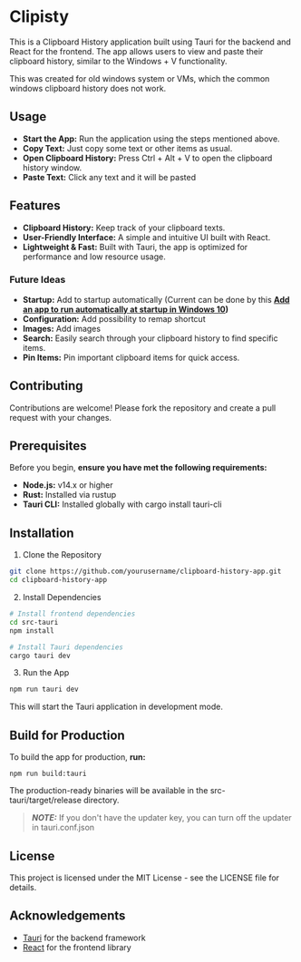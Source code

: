 # Clipisty
This is a Clipboard History application built using Tauri for the backend and React for the frontend. The app allows users to view and paste their clipboard history, similar to the Windows + V functionality.

This was created for old windows system or VMs, which the common windows clipboard history does not work. 


## Usage
- **Start the App:** Run the application using the steps mentioned above.
- **Copy Text:** Just copy some text or other items as usual.
- **Open Clipboard History:** Press Ctrl + Alt + V to open the clipboard history window.
- **Paste Text:** Click any text and it will be pasted

## Features
- **Clipboard History:** Keep track of your clipboard texts.
- **User-Friendly Interface:** A simple and intuitive UI built with React.
- **Lightweight & Fast:** Built with Tauri, the app is optimized for performance and low resource usage.

### Future Ideas
- **Startup:** Add to startup automatically (Current can be done by this **[Add an app to run automatically at startup in Windows 10](https://support.microsoft.com/en-us/windows/add-an-app-to-run-automatically-at-startup-in-windows-10-150da165-dcd9-7230-517b-cf3c295d89dd))**
- **Configuration:** Add possibility to remap shortcut
- **Images:** Add images
- **Search:** Easily search through your clipboard history to find specific items.
- **Pin Items:** Pin important clipboard items for quick access.

## Contributing
Contributions are welcome! Please fork the repository and create a pull request with your changes.

## Prerequisites
Before you begin, **ensure you have met the following requirements:**

- **Node.js:** v14.x or higher
- **Rust:** Installed via rustup
- **Tauri CLI:** Installed globally with cargo install tauri-cli

## Installation
1. Clone the Repository

```bash
git clone https://github.com/yourusername/clipboard-history-app.git
cd clipboard-history-app
```

2. Install Dependencies

```bash
# Install frontend dependencies
cd src-tauri
npm install

# Install Tauri dependencies
cargo tauri dev
```
3. Run the App

```bash
npm run tauri dev
```
This will start the Tauri application in development mode.



## Build for Production
To build the app for production, **run:**

```
npm run build:tauri
```
The production-ready binaries will be available in the src-tauri/target/release directory.
> **_NOTE:_** If you don't have the updater key, you can turn off the updater in tauri.conf.json

## License
This project is licensed under the MIT License - see the LICENSE file for details.

## Acknowledgements
- [Tauri](https://tauri.app/) for the backend framework
- [React](https://react.dev/) for the frontend library